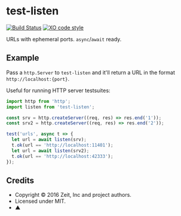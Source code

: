 # test-listen

[![Build Status](https://travis-ci.org/zeit/test-listen.svg?branch=master)](https://travis-ci.org/zeit/test-listen)
[![XO code style](https://img.shields.io/badge/code_style-XO-5ed9c7.svg)](https://github.com/sindresorhus/xo)

URLs with ephemeral ports. `async`/`await` ready.

## Example

Pass a `http.Server` to `test-listen` and it'll return a URL in the format `http://localhost:{port}`.

Useful for running HTTP server testsuites:

```js
import http from 'http';
import listen from 'test-listen';

const srv = http.createServer((req, res) => res.end('1'));
const srv2 = http.createServer((req, res) => res.end('2'));

test('urls', async t => {
  let url = await listen(srv);
  t.ok(url == 'http://localhost:11401');
  let url = await listen(srv2);
  t.ok(url == 'http://localhost:42333');
});
```

## Credits

- Copyright © 2016 Zeit, Inc and project authors.
- Licensed under MIT.
- ▲
